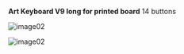 **Art Keyboard V9 long for printed board**
14 buttons

![image02](https://github.com/Roboxtools/ArtKeyboard/blob/master/Board_v09l/ArtKeyboard_v09l.jpg?raw=true)

![image02](https://github.com/Roboxtools/ArtKeyboard/blob/master/Board_v09l/725CDD57-C026-4377-B79A-6E8A6B51DF93.jpeg?raw=true)
